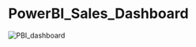 # PowerBI_Sales_Dashboard

![PBI_dashboard](https://user-images.githubusercontent.com/88526990/186152861-030cbd96-d87f-4c21-b130-3aaa03ac6f6d.jpg)
